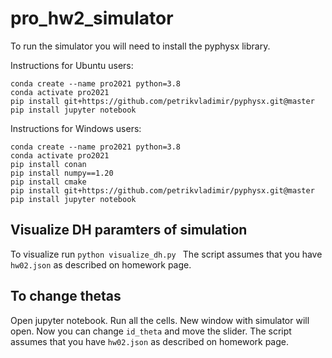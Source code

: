 # pro_hw2_simulator
To run the simulator you will need to install the pyphysx library.

Instructions for Ubuntu users:
```
conda create --name pro2021 python=3.8
conda activate pro2021
pip install git+https://github.com/petrikvladimir/pyphysx.git@master
pip install jupyter notebook
```

Instructions for Windows users:
```
conda create --name pro2021 python=3.8
conda activate pro2021
pip install conan
pip install numpy==1.20
pip install cmake
pip install git+https://github.com/petrikvladimir/pyphysx.git@master
pip install jupyter notebook
```

## Visualize DH paramters of simulation
To visualize run
```python visualize_dh.py ```
The script assumes that you have `hw02.json` as described on homework page.

## To change thetas
Open jupyter notebook. Run all the cells. New window with simulator will open. Now you can change `id_theta` and move the slider.
The script assumes that you have `hw02.json` as described on homework page.
